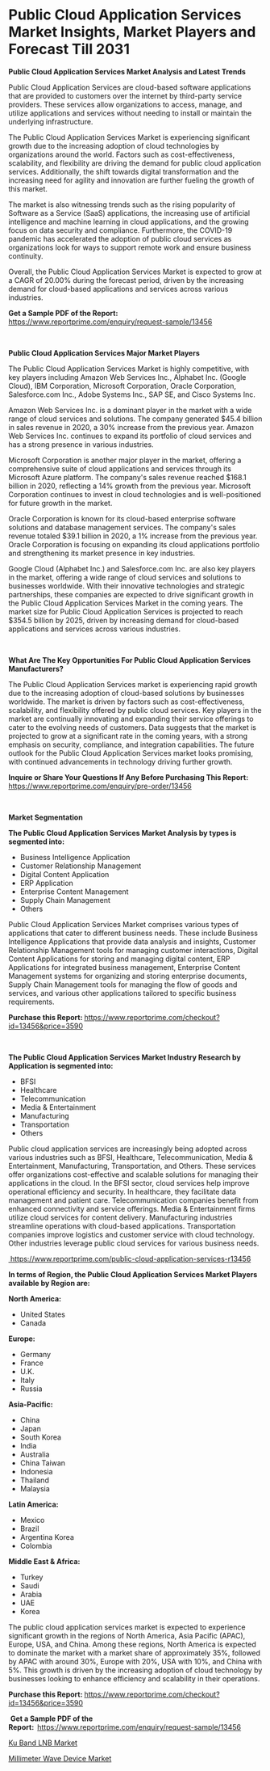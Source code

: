 <p><h1>Public Cloud Application Services Market Insights, Market Players and Forecast Till 2031</h1></p><p><strong>Public Cloud Application Services Market Analysis and Latest Trends</strong></p>
<p><p>Public Cloud Application Services are cloud-based software applications that are provided to customers over the internet by third-party service providers. These services allow organizations to access, manage, and utilize applications and services without needing to install or maintain the underlying infrastructure.</p><p>The Public Cloud Application Services Market is experiencing significant growth due to the increasing adoption of cloud technologies by organizations around the world. Factors such as cost-effectiveness, scalability, and flexibility are driving the demand for public cloud application services. Additionally, the shift towards digital transformation and the increasing need for agility and innovation are further fueling the growth of this market.</p><p>The market is also witnessing trends such as the rising popularity of Software as a Service (SaaS) applications, the increasing use of artificial intelligence and machine learning in cloud applications, and the growing focus on data security and compliance. Furthermore, the COVID-19 pandemic has accelerated the adoption of public cloud services as organizations look for ways to support remote work and ensure business continuity.</p><p>Overall, the Public Cloud Application Services Market is expected to grow at a CAGR of 20.00% during the forecast period, driven by the increasing demand for cloud-based applications and services across various industries.</p></p>
<p><strong>Get a Sample PDF of the Report:&nbsp;</strong> <a href="https://www.reportprime.com/enquiry/request-sample/13456">https://www.reportprime.com/enquiry/request-sample/13456</a></p>
<p>&nbsp;</p>
<p><strong>Public Cloud Application Services Major Market Players</strong></p>
<p><p>The Public Cloud Application Services Market is highly competitive, with key players including Amazon Web Services Inc., Alphabet Inc. (Google Cloud), IBM Corporation, Microsoft Corporation, Oracle Corporation, Salesforce.com Inc., Adobe Systems Inc., SAP SE, and Cisco Systems Inc.</p><p>Amazon Web Services Inc. is a dominant player in the market with a wide range of cloud services and solutions. The company generated $45.4 billion in sales revenue in 2020, a 30% increase from the previous year. Amazon Web Services Inc. continues to expand its portfolio of cloud services and has a strong presence in various industries.</p><p>Microsoft Corporation is another major player in the market, offering a comprehensive suite of cloud applications and services through its Microsoft Azure platform. The company's sales revenue reached $168.1 billion in 2020, reflecting a 14% growth from the previous year. Microsoft Corporation continues to invest in cloud technologies and is well-positioned for future growth in the market.</p><p>Oracle Corporation is known for its cloud-based enterprise software solutions and database management services. The company's sales revenue totaled $39.1 billion in 2020, a 1% increase from the previous year. Oracle Corporation is focusing on expanding its cloud applications portfolio and strengthening its market presence in key industries.</p><p>Google Cloud (Alphabet Inc.) and Salesforce.com Inc. are also key players in the market, offering a wide range of cloud services and solutions to businesses worldwide. With their innovative technologies and strategic partnerships, these companies are expected to drive significant growth in the Public Cloud Application Services Market in the coming years. The market size for Public Cloud Application Services is projected to reach $354.5 billion by 2025, driven by increasing demand for cloud-based applications and services across various industries.</p></p>
<p>&nbsp;</p>
<p><strong>What Are The Key Opportunities For Public Cloud Application Services Manufacturers?</strong></p>
<p><p>The Public Cloud Application Services market is experiencing rapid growth due to the increasing adoption of cloud-based solutions by businesses worldwide. The market is driven by factors such as cost-effectiveness, scalability, and flexibility offered by public cloud services. Key players in the market are continually innovating and expanding their service offerings to cater to the evolving needs of customers. Data suggests that the market is projected to grow at a significant rate in the coming years, with a strong emphasis on security, compliance, and integration capabilities. The future outlook for the Public Cloud Application Services market looks promising, with continued advancements in technology driving further growth.</p></p>
<p><strong>Inquire or Share Your Questions If Any Before Purchasing This Report:</strong> <a href="https://www.reportprime.com/enquiry/pre-order/13456">https://www.reportprime.com/enquiry/pre-order/13456</a></p>
<p>&nbsp;</p>
<p><strong>Market Segmentation</strong></p>
<p><strong>The Public Cloud Application Services Market Analysis by types is segmented into:</strong></p>
<p><ul><li>Business Intelligence Application</li><li>Customer Relationship Management</li><li>Digital Content Application</li><li>ERP Application</li><li>Enterprise Content Management</li><li>Supply Chain Management</li><li>Others</li></ul></p>
<p><p>Public Cloud Application Services Market comprises various types of applications that cater to different business needs. These include Business Intelligence Applications that provide data analysis and insights, Customer Relationship Management tools for managing customer interactions, Digital Content Applications for storing and managing digital content, ERP Applications for integrated business management, Enterprise Content Management systems for organizing and storing enterprise documents, Supply Chain Management tools for managing the flow of goods and services, and various other applications tailored to specific business requirements.</p></p>
<p><strong>Purchase this Report:&nbsp;</strong><a href="https://www.reportprime.com/checkout?id=13456&price=3590">https://www.reportprime.com/checkout?id=13456&price=3590</a></p>
<p>&nbsp;</p>
<p><strong>The Public Cloud Application Services Market Industry Research by Application is segmented into:</strong></p>
<p><ul><li>BFSI</li><li>Healthcare</li><li>Telecommunication</li><li>Media & Entertainment</li><li>Manufacturing</li><li>Transportation</li><li>Others</li></ul></p>
<p><p>Public cloud application services are increasingly being adopted across various industries such as BFSI, Healthcare, Telecommunication, Media & Entertainment, Manufacturing, Transportation, and Others. These services offer organizations cost-effective and scalable solutions for managing their applications in the cloud. In the BFSI sector, cloud services help improve operational efficiency and security. In healthcare, they facilitate data management and patient care. Telecommunication companies benefit from enhanced connectivity and service offerings. Media & Entertainment firms utilize cloud services for content delivery. Manufacturing industries streamline operations with cloud-based applications. Transportation companies improve logistics and customer service with cloud technology. Other industries leverage public cloud services for various business needs.</p></p>
<p><a href="https://www.reportprime.com/public-cloud-application-services-r13456">&nbsp;https://www.reportprime.com/public-cloud-application-services-r13456</a></p>
<p><strong>In terms of Region, the Public Cloud Application Services Market Players available by Region are:</strong></p>
<p>
    <p> <strong> North America: </strong>
        <ul>
            <li>United States</li>
            <li>Canada</li>
        </ul>
        </p> 
    <p> <strong> Europe: </strong>
        <ul>
            <li>Germany</li>
            <li>France</li>
            <li>U.K.</li>
            <li>Italy</li>
            <li>Russia</li>
        </ul>
        </p> 
    <p> <strong> Asia-Pacific: </strong>
        <ul>
            <li>China</li>
            <li>Japan</li>
            <li>South Korea</li>
            <li>India</li>
            <li>Australia</li>
            <li>China Taiwan</li>
            <li>Indonesia</li>
            <li>Thailand</li>
            <li>Malaysia</li>
        </ul>
        </p> 
    <p> <strong> Latin America: </strong>
        <ul>
            <li>Mexico</li>
            <li>Brazil</li>
            <li>Argentina Korea</li>
            <li>Colombia</li>
        </ul>
        </p> 
    <p> <strong> Middle East & Africa: </strong>
        <ul>
            <li>Turkey</li>
            <li>Saudi</li>
            <li>Arabia</li>
            <li>UAE</li>
            <li>Korea</li>
        </ul>
    </p>
    </p>
<p><p>The public cloud application services market is expected to experience significant growth in the regions of North America, Asia Pacific (APAC), Europe, USA, and China. Among these regions, North America is expected to dominate the market with a market share of approximately 35%, followed by APAC with around 30%, Europe with 20%, USA with 10%, and China with 5%. This growth is driven by the increasing adoption of cloud technology by businesses looking to enhance efficiency and scalability in their operations.</p></p>
<p><strong>Purchase this Report: </strong><a href="https://www.reportprime.com/checkout?id=13456&price=3590">https://www.reportprime.com/checkout?id=13456&price=3590</a></p>
<p>&nbsp;<strong>Get a Sample PDF of the Report:&nbsp;&nbsp;</strong><a href="https://www.reportprime.com/enquiry/request-sample/13456">https://www.reportprime.com/enquiry/request-sample/13456</a></p>
<p><strong></strong></p>
<p><p><a href="https://butternut-bug-553.notion.site/Ku-Band-LNB-Market-Trends-Forecast-and-Competitive-Analysis-to-2031-89f06d5735614268aa9f19ce2b24d578">Ku Band LNB Market</a></p><p><a href="https://invited-way-688.notion.site/Millimeter-Wave-Device-Market-Furnishes-Information-on-Market-Share-Market-Trends-and-Market-Growt-8f3644a9cba34d6c89d14a237ab574fd">Millimeter Wave Device Market</a></p></p>